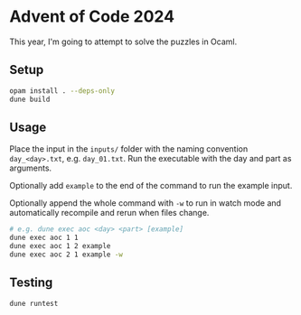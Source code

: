 # Advent of Code 2024

This year, I'm going to attempt to solve the puzzles in Ocaml.

## Setup

```sh
opam install . --deps-only
dune build
```

## Usage

Place the input in the `inputs/` folder with the naming convention `day_<day>.txt`,
e.g. `day_01.txt`.
Run the executable with the day and part as arguments.

Optionally add `example` to the end of the command to run the example input.

Optionally append the whole command with `-w` to run in watch mode and
automatically recompile and rerun when files change.

```sh
# e.g. dune exec aoc <day> <part> [example]
dune exec aoc 1 1
dune exec aoc 1 2 example
dune exec aoc 2 1 example -w
```

## Testing

```sh
dune runtest
```
